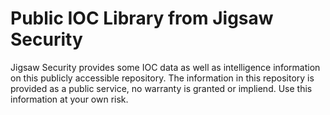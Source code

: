 # Public IOC Library from Jigsaw Security

Jigsaw Security provides some IOC data as well as intelligence information on this publicly accessible repository. The information in this repository is provided as a public service, no warranty is granted or impliend. Use this information at your own risk. 

